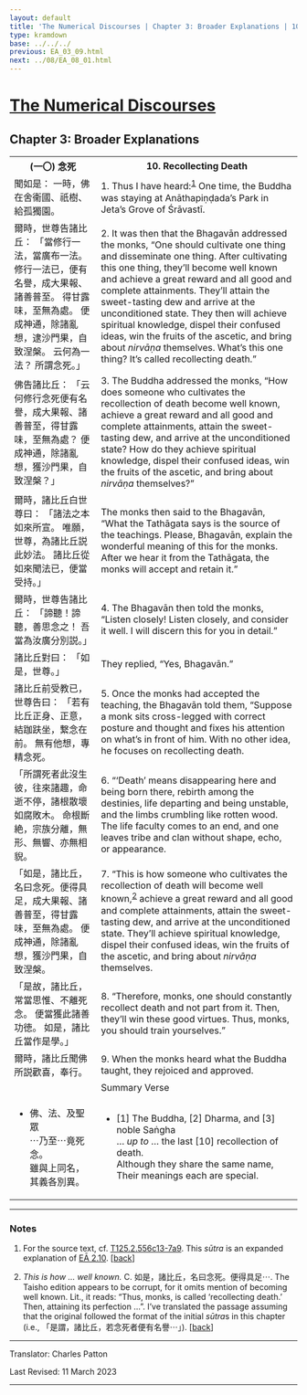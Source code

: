 ```yaml
---
layout: default
title: 'The Numerical Discourses | Chapter 3: Broader Explanations | 10. Recollecting Death'
type: kramdown
base: ../../../
previous: EA_03_09.html
next: ../08/EA_08_01.html
---
```


<h1><a href='../index.html'>The Numerical Discourses</a></h1>
<h2>Chapter 3: Broader Explanations</h2>

<table class="trans">
  <th class='ch'>(一〇) 念死</th>
  <th class='en'>10. Recollecting Death</th>
  <tr>
    <td class='ch' title='T125.2.556c13'>聞如是： 一時，佛在舍衞國、祇樹、給孤獨園。</td>
    <td id='p1'>1. Thus I have heard:<sup id="ref1"><a href="#n1">1</a></sup> One time, the Buddha was staying at Anāthapiṇḍada’s Park in Jeta’s Grove of Śrāvastī.</td>
  </tr>
  <tr>
    <td class='ch' title='T125.2.556c14'>爾時，世尊告諸比丘： 「當修行一法，當廣布一法。 修行一法已，便有名譽，成大果報、諸善普至。 得甘露味，至無為處。 便成神通，除諸亂想，逮沙門果，自致涅槃。 云何為一法？ 所謂念死。」</td>
    <td id='p2'>2. It was then that the Bhagavān addressed the monks, “One should cultivate one thing and disseminate one thing. After cultivating this one thing, they’ll become well known and achieve a great reward and all good and complete attainments. They’ll attain the sweet-tasting dew and arrive at the unconditioned state. They then will achieve spiritual knowledge, dispel their confused ideas, win the fruits of the ascetic, and bring about <em>nirvāṇa</em> themselves. What’s this one thing? It’s called recollecting death.”</td>
  </tr>
  <tr>
    <td class='ch' title='T125.2.556c18'>佛告諸比丘： 「云何修行念死便有名譽，成大果報、諸善普至，得甘露味，至無為處？ 便成神通，除諸亂想，獲沙門果，自致涅槃？」</td>
    <td id='p3'>3. The Buddha addressed the monks, “How does someone who cultivates the recollection of death become well known, achieve a great reward and all good and complete attainments, attain the sweet-tasting dew, and arrive at the unconditioned state? How do they achieve spiritual knowledge, dispel their confused ideas, win the fruits of the ascetic, and bring about <em>nirvāṇa</em> themselves?”</td>
  </tr>
  <tr>
    <td class='ch' title='T125.2.556c21'>爾時，諸比丘白世尊曰： 「諸法之本如來所宣。 唯願，世尊，為諸比丘説此妙法。 諸比丘從如來聞法已，便當受持。」</td>
    <td>The monks then said to the Bhagavān, “What the Tathāgata says is the source of the teachings. Please, Bhagavān, explain the wonderful meaning of this for the monks. After we hear it from the Tathāgata, the monks will accept and retain it.”</td>
  </tr>
  <tr>
    <td class='ch' title='T125.2.556c24'>爾時，世尊告諸比丘： 「諦聽！諦聽，善思念之！ 吾當為汝廣分別説。」</td>
    <td id='p4'>4. The Bhagavān then told the monks, “Listen closely! Listen closely, and consider it well. I will discern this for you in detail.”</td>
  </tr>
  <tr>
    <td class='ch' title='T125.2.556c25'>諸比丘對曰： 「如是，世尊。」</td>
    <td>They replied, “Yes, Bhagavān.”</td>
  </tr>
  <tr>
    <td class='ch' title='T125.2.556c26'>諸比丘前受教已，世尊告曰： 「若有比丘正身、正意，結跏趺坐，繋念在前。 無有他想，專精念死。</td>
    <td id='p5'>5. Once the monks had accepted the teaching, the Bhagavān told them, “Suppose a monk sits cross-legged with correct posture and thought and fixes his attention on what’s in front of him. With no other idea, he focuses on recollecting death.</td>
  </tr>
  <tr>
    <td class='ch' title='T125.2.556c28'>「所謂死者此沒生彼，往來諸趣，命逝不停，諸根散壞如腐敗木。 命根斷絶，宗族分離，無形、無響、亦無相貎。</td>
    <td id='p6'>6. “‘Death’ means disappearing here and being born there, rebirth among the destinies, life departing and being unstable, and the limbs crumbling like rotten wood. The life faculty comes to an end, and one leaves tribe and clan without shape, echo, or appearance.</td>
  </tr>
  <tr>
    <td class='ch' title='T125.2.557a1'>「如是，諸比丘，名曰念死。便得具足，成大果報、諸善普至，得甘露味，至無為處。 便成神通，除諸亂想，獲沙門果，自致涅槃。</td>
    <td id='p7'>7. “This is how someone who cultivates the recollection of death will become well known,<sup id="ref2"><a href="#n2">2</a></sup> achieve a great reward and all good and complete attainments, attain the sweet-tasting dew, and arrive at the unconditioned state. They’ll achieve spiritual knowledge, dispel their confused ideas, win the fruits of the ascetic, and bring about <em>nirvāṇa</em> themselves.</td>
  </tr>
  <tr>
    <td class='ch' title='T125.2.557a4'>「是故，諸比丘，常當思惟、不離死念。 便當獲此諸善功徳。 如是，諸比丘當作是學。」</td>
    <td id='p8'>8. “Therefore, monks, one should constantly recollect death and not part from it. Then, they’ll win these good virtues. Thus, monks, you should train yourselves.”</td>
  </tr>
  <tr>
    <td class='ch' title='T125.2.557a6'>爾時，諸比丘聞佛所説歡喜，奉行。</td>
    <td id='p9'>9. When the monks heard what the Buddha taught, they rejoiced and approved.</td>
  </tr>
<tr>
  <td class='ch' title='t125.2.557a8'></td>
  <td class='subheading'>Summary Verse</td>
</tr>
<tr>
  <td title='T125.2.557a8'><ul class='verse'>
    <li class='ch'>佛、法、及聖眾<br/>
    ⋯乃至⋯竟死念。<br/>
    雖與上同名，<br/>
    其義各別異。</li>
  </ul></td>
  <td><ul class='verse'>
    <li>[1] The Buddha, [2] Dharma, and [3] noble Saṅgha<br/>
    … <em>up to</em> … the last [10] recollection of death.<br/>
    Although they share the same name,<br/>
    Their meanings each are special.</li>
  </ul></td>
</tr>
</table>

<hr/>

<h3 id="notes">Notes</h3>

<ol class="notes-list">
<li id="n1"><p>For the source text, cf. <a href="https://cbetaonline.dila.edu.tw/zh/T02n0125_p0556c13" target="_blank">T125.2.556c13-7a9</a>. This <em>sūtra</em> is an expanded explanation of <a href="../02/EA_02_10.html" target="_blank">EĀ 2.10</a>. [<a href="#ref1">back</a>]</p></li>
<li id="n2"><p><em>This is how … well known.</em> C. 如是，諸比丘，名曰念死。便得具足⋯. The Taisho edition appears to be corrupt, for it omits mention of becoming well known. Lit., it reads: “Thus, monks, is called ‘recollecting death.’ Then, attaining its perfection …”. I’ve translated the passage assuming that the original followed the format of the initial <em>sūtra</em>s in this chapter (i.e., 「是謂，諸比丘，若念死者便有名譽⋯」). [<a href="#ref2">back</a>]</p></li>
</ol>
<hr/>

<p class="translator">Translator: Charles Patton</p>
<p class='revised'>Last Revised: 11 March 2023</p>

<hr/>